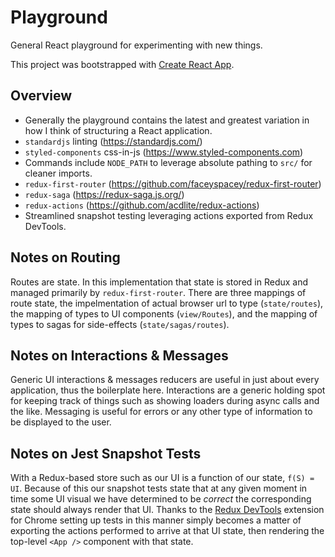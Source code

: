 
# Playground

General React playground for experimenting with new things.

This project was bootstrapped with [Create React App](https://github.com/facebookincubator/create-react-app).

## Overview

* Generally the playground contains the latest and greatest variation in how I think of structuring a React application.
* `standardjs` linting (https://standardjs.com/)
* `styled-components` css-in-js (https://www.styled-components.com)
* Commands include `NODE_PATH` to leverage absolute pathing to `src/` for cleaner imports.
* `redux-first-router` (https://github.com/faceyspacey/redux-first-router)
* `redux-saga` (https://redux-saga.js.org/)
* `redux-actions` (https://github.com/acdlite/redux-actions)
* Streamlined snapshot testing leveraging actions exported from Redux DevTools.

## Notes on Routing

Routes are state. In this implementation that state is stored in Redux and managed primarily by `redux-first-router`. There are three mappings of route state, the impelmentation of actual browser url to type (`state/routes`), the mapping of types to UI components (`view/Routes`), and the mapping of types to sagas for side-effects (`state/sagas/routes`).

## Notes on Interactions & Messages

Generic UI interactions & messages reducers are useful in just about every application, thus the boilerplate here. Interactions are a generic holding spot for keeping track of things such as showing loaders during async calls and the like. Messaging is useful for errors or any other type of information to be displayed to the user.

## Notes on Jest Snapshot Tests

With a Redux-based store such as our UI is a function of our state, `f(S) = UI`. Because of this our snapshot tests state that at any given moment in time some UI visual we have determined to be *correct* the corresponding state should always render that UI. Thanks to the [Redux DevTools](https://chrome.google.com/webstore/detail/redux-devtools/lmhkpmbekcpmknklioeibfkpmmfibljd?hl=en) extension for Chrome setting up tests in this manner simply becomes a matter of exporting the actions performed to arrive at that UI state, then rendering the top-level `<App />` component with that state.
